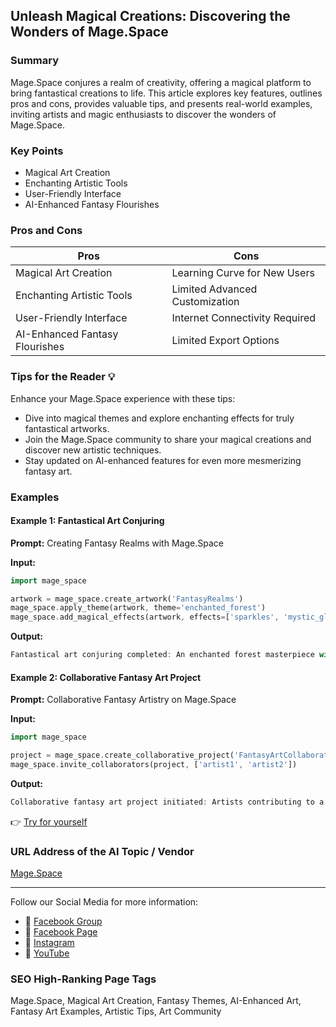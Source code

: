 ## Unleash Magical Creations: Discovering the Wonders of Mage.Space

### Summary
Mage.Space conjures a realm of creativity, offering a magical platform to bring fantastical creations to life. This article explores key features, outlines pros and cons, provides valuable tips, and presents real-world examples, inviting artists and magic enthusiasts to discover the wonders of Mage.Space.

### Key Points
- Magical Art Creation
- Enchanting Artistic Tools
- User-Friendly Interface
- AI-Enhanced Fantasy Flourishes

### Pros and Cons

| Pros                              | Cons                              |
|-----------------------------------|-----------------------------------|
| Magical Art Creation               | Learning Curve for New Users      |
| Enchanting Artistic Tools          | Limited Advanced Customization    |
| User-Friendly Interface           | Internet Connectivity Required   |
| AI-Enhanced Fantasy Flourishes    | Limited Export Options            |

### Tips for the Reader 💡
Enhance your Mage.Space experience with these tips:
- Dive into magical themes and explore enchanting effects for truly fantastical artworks.
- Join the Mage.Space community to share your magical creations and discover new artistic techniques.
- Stay updated on AI-enhanced features for even more mesmerizing fantasy art.

### Examples

#### Example 1: Fantastical Art Conjuring
**Prompt:** Creating Fantasy Realms with Mage.Space

**Input:**
```dart
import mage_space

artwork = mage_space.create_artwork('FantasyRealms')
mage_space.apply_theme(artwork, theme='enchanted_forest')
mage_space.add_magical_effects(artwork, effects=['sparkles', 'mystic_glow'])
```

**Output:**
```dart
Fantastical art conjuring completed: An enchanted forest masterpiece with added sparkles and mystic glow effects.
```

#### Example 2: Collaborative Fantasy Art Project
**Prompt:** Collaborative Fantasy Artistry on Mage.Space

**Input:**
```dart
import mage_space

project = mage_space.create_collaborative_project('FantasyArtCollaboration')
mage_space.invite_collaborators(project, ['artist1', 'artist2'])
```

**Output:**
```dart
Collaborative fantasy art project initiated: Artists contributing to a shared canvas of fantasy artistry.
```

👉 <a href="https://www.mage.space/" target="_blank">Try for yourself</a>

### URL Address of the AI Topic / Vendor
<a href="https://www.mage.space/" target="_blank">Mage.Space</a>

---

Follow our Social Media for more information:

- 📘 <a href="https://www.facebook.com/groups/trionxai" target="_blank">Facebook Group</a>
- 📄 <a href="https://www.facebook.com/ai.trionxai" target="_blank">Facebook Page</a>
- 📸 <a href="https://www.instagram.com/trionxai/" target="_blank">Instagram</a>
- 🎥 <a href="https://www.youtube.com/@robotdocs/" target="_blank">YouTube</a>

### SEO High-Ranking Page Tags
Mage.Space, Magical Art Creation, Fantasy Themes, AI-Enhanced Art, Fantasy Art Examples, Artistic Tips, Art Community